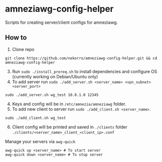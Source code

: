 # amneziawg-config-helper
Scripts for creating server/client configs for amneziawg.

## How to
1. Clone repo
```
git clone https://github.com/nekorro/amneziawg-config-helper.git && cd amneziawg-config-helper
```
3. Run `sudo ./install_prereq.sh` to install dependencies and configure OS (currently working on Debian/Ubuntu only)
4. To add server run `sudo ./add_server.sh <server_name> <vpn_subnet> <server_port>`
```
sudo ./add_server.sh wg_test 10.8.1.0 12345
```
4. Keys and config will be in `/etc/amnezia/amneziawg` folder.
5. To add new client to server run `sudo ./add_client.sh <server_name>`.
```
sudo ./add_client.sh wg_test
```
6. Client config will be printed and saved in `./clients` folder `./clients/<server_name>_client_<client_ip>.conf`

Manage your servers via `awg-quick`
```
awg-quick up <server_name> # To start server
awg-quick down <server_name> # To stop server
```
